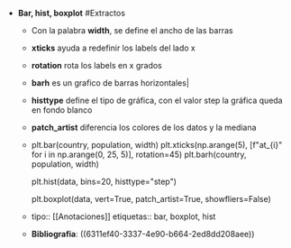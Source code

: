 - **Bar, hist, boxplot** #Extractos
	- Con la palabra **width**, se define el ancho de las barras
	- **xticks** ayuda a redefinir los labels del lado x
	- **rotation** rota los labels en x grados
	- **barh** es un grafico de barras horizontales|
	- **histtype** define el tipo de gráfica, con el valor step la gráfica queda en fondo blanco
	- **patch_artist** diferencia los colores de los datos y la mediana
	- plt.bar(country, population, width)
	  plt.xticks(np.arange(5), [f"at_{i}" for i in np.arange(0, 25, 5)], rotation=45)
	  plt.barh(country, population, width)
	  
	  plt.hist(data, bins=20, histtype="step")
	  
	  plt.boxplot(data, vert=True, patch_artist=True, showfliers=False)
	- tipo:: [[Anotaciones]]
	  etiquetas:: bar, boxplot, hist
	- **Bibliografia**: ((6311ef40-3337-4e90-b664-2ed8dd208aee))